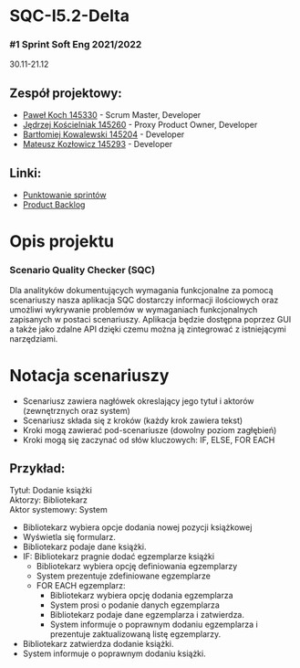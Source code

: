 # SQC-I5.2-Delta
### #1 Sprint Soft Eng 2021/2022
30.11-21.12

## Zespół projektowy:
* [Paweł Koch 145330](https://github.com/Sodment) - Scrum Master, Developer
* [Jędrzej Kościelniak 145260](https://github.com/Jedrek00) - Proxy Product Owner, Developer
* [Bartłomiej Kowalewski 145204](https://github.com/KowalewskiBartlomiej) - Developer
* [Mateusz Kozłowicz 145293](https://github.com/Koziok) - Developer

## Linki:
* [Punktowanie sprintów](https://docs.google.com/spreadsheets/d/e/2PACX-1vTn6j3M8pmGEzrsQk8mXse7lVHUdhYWkfxbkQiYI23rBtwM4N3bWw0qtupW-gesfCkcYasnZ-eEXl-F/pubhtml)
* [Product Backlog](https://docs.google.com/spreadsheets/d/1KQWYdGdpLTtyjIRvr114zbILsQtIjT1orzXBFIRJocE/edit?usp=sharing)

# Opis projektu
### Scenario Quality Checker (SQC)
Dla analityków dokumentujących wymagania funkcjonalne za pomocą scenariuszy nasza aplikacja SQC dostarczy informacji ilościowych oraz umożliwi wykrywanie problemów w wymaganiach funkcjonalnych zapisanych w postaci scenariuszy. Aplikacja będzie dostępna poprzez GUI a także jako zdalne API dzięki czemu można ją zintegrować z istniejącymi narzędziami.

# Notacja scenariuszy
* Scenariusz zawiera nagłówek okreslający jego tytuł i aktorów (zewnętrznych oraz system)
* Scenariusz składa się z kroków (każdy krok zawiera tekst)
* Kroki mogą zawierać pod-scenariusze (dowolny poziom zagłębień)
* Kroki mogą się zaczynać od słów kluczowych: IF, ELSE, FOR EACH

## Przykład:
Tytuł: Dodanie książki</br>
Aktorzy: Bibliotekarz</br>
Aktor systemowy: System</br>

* Bibliotekarz wybiera opcje dodania nowej pozycji książkowej
* Wyświetla się formularz.
* Bibliotekarz podaje dane książki.
* IF: Bibliotekarz pragnie dodać egzemplarze książki
    * Bibliotekarz wybiera opcję definiowania egzemplarzy
    * System prezentuje zdefiniowane egzemplarze
    * FOR EACH egzemplarz:
        * Bibliotekarz wybiera opcję dodania egzemplarza
        * System prosi o podanie danych egzemplarza
        * Bibliotekarz podaje dane egzemplarza i zatwierdza.
        * System informuje o poprawnym dodaniu egzemplarza i prezentuje zaktualizowaną listę egzemplarzy.
* Bibliotekarz zatwierdza dodanie książki.
* System informuje o poprawnym dodaniu książki.
